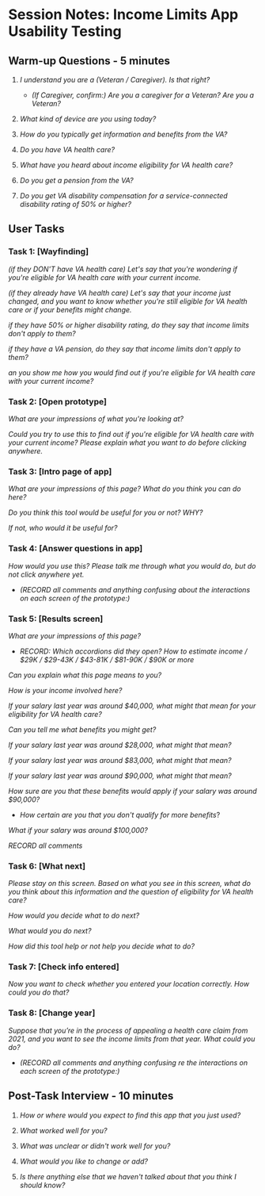 # Session Notes: Income Limits App Usability Testing

## Warm-up Questions - 5 minutes

1. *I understand you are a (Veteran / Caregiver). Is that right?*
	- *(If Caregiver, confirm:) Are you a caregiver for a Veteran? Are you a Veteran?*

1. *What kind of device are you using today?*
1. *How do you typically get information and benefits from the VA?*

1. *Do you have VA health care?*

1. *What have you heard about income eligibility for VA health care?* 

1. *Do you get a pension from the VA?* 

1. *Do you get VA disability compensation for a service-connected disability rating of 50% or higher?* 


## User Tasks

### Task 1: [Wayfinding] 
*(if they DON'T have VA health care) Let's say that you're wondering if you're eligible for VA health care with your current income.*

*(if they already have VA health care) Let's say that your income just changed, and you want to know whether you're still eligible for VA health care or if your benefits might change.*

*if they have 50% or higher disability rating, do they say that income limits don't apply to them?*

*if they have a VA pension, do they say that income limits don't apply to them?*

*an you show me how you would find out if you're eligible for VA health care with your current income?*

### Task 2: [Open prototype] 

*What are your impressions of what you're looking at?*

*Could you try to use this to find out if you're eligible for VA health care with your current income? Please explain what you want to do before clicking anywhere.*


### Task 3: [Intro page of app] 
*What are your impressions of this page?*
*What do you think you can do here?*

*Do you think this tool would be useful for you or not? WHY?*

*If not, who would it be useful for?*


### Task 4: [Answer questions in app] 
*How would you use this? Please talk me through what you would do, but do not click anywhere yet.*

- *(RECORD all comments and anything confusing about the interactions on each screen of the prototype:)*
 

### Task 5: [Results screen]
*What are your impressions of this page?*

- *RECORD: Which accordions did they open? How to estimate income / $29K / $29-43K / $43-81K / $81-90K / $90K or more*

*Can you explain what this page means to you?*

*How is your income involved here?*

*If your salary last year was around $40,000, what might that mean for your eligibility for VA health care?*

*Can you tell me what benefits you might get?*

*If your salary last year was around $28,000, what might that mean?*

*If your salary last year was around $83,000, what might that mean?*

*If your salary last year was around $90,000, what might that mean?*

*How sure are you that these benefits would apply if your salary was around $90,000?*

- *How certain are you that you don't qualify for more benefits*? 

*What if your salary was around $100,000?*

*RECORD all comments*

### Task 6: [What next]
*Please stay on this screen. Based on what you see in this screen, what do you think about this information and the question of eligibility for VA health care?*

*How would you decide what to do next?* 

*What would you do next?* 

*How did this tool help or not help you decide what to do?*

### Task 7: [Check info entered]
*Now you want to check whether you entered your location correctly. How could you do that?* 

### Task 8: [Change year]
*Suppose that you’re in the process of appealing a health care claim from 2021, and you want to see the income limits from that year. What could you do?* 

- *(RECORD all comments and anything confusing re the interactions on each screen of the prototype:)*

## Post-Task Interview - 10 minutes
1. *How or where would you expect to find this app that you just used?*

1. *What worked well for you?*

1. *What was unclear or didn't work well for you?*

1. *What would you like to change or add?*

1. *Is there anything else that we haven't talked about that you think I should know?* 
